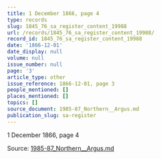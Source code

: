 ```yaml
---
title: 1 December 1866, page 4
type: records
slug: 1845_76_sa_register_content_19988
url: /records/1845_76_sa_register_content_19988/
record_id: 1845_76_sa_register_content_19988
date: '1866-12-01'
date_display: null
volume: null
issue_number: null
page: '3'
article_type: other
issue_reference: 1866-12-01, page 3
people_mentioned: []
places_mentioned: []
topics: []
source_document: 1985-87_Northern__Argus.md
publication_slug: sa-register
---
```


1 December 1866, page 4

Source: [1985-87_Northern__Argus.md](/downloads/markdown/1985-87_Northern__Argus.md)
